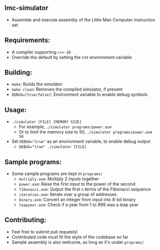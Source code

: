 ## lmc-simulator
  - Assemble and execute assembly of the Little Man Computer instruction set

## Requirements:
  - A compiler supporting `c++-20`
  - Override the default by setting the `CXX` environment variable

## Building:
  - `make`: Builds the simulator
  - `make clean`: Removes the compiled simulator, if present
  - `DEBUG=[true/false]`: Environment variable to enable debug symbols

## Usage:
  - `./simulator [FILE] [MEMORY SIZE]`
    - For example, `./simulator programs/power.asm`
    - Or to limit the memory size to 50, `./simulator programs/power.asm 50`
  - Set `DEBUG="true"` as an environment variable, to enable debug output
    - `DEBUG="true" ./simulator [FILE]`

## Sample programs:
  - Some sample programs are kept in `programs/`
    - `multiply.asm`: Multiply 2 inputs together
    - `power.asm`: Raise the first input to the power of the second
    - `fibonacci.asm`: Output the first `n` terms of the Fibonacci sequence
    - `iteration.asm`: Iterate over a group of addresses
    - `binary.asm`: Convert an integer from input into 8-bit binary
    - `leapyear.asm`: Check if a year from 1 to 999 was a leap year

## Contributing:
  - Feel free to submit pull requests!
  - Contributed code must fit the style of the codebase so far
  - Sample assembly is also welcome, as long as it's under `programs/`

